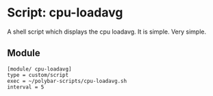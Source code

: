 # Script: cpu-loadavg

A shell script which displays the cpu loadavg. It is simple. Very simple.


## Module

```
[module/ cpu-loadavg]
type = custom/script
exec = ~/polybar-scripts/cpu-loadavg.sh
interval = 5
```
